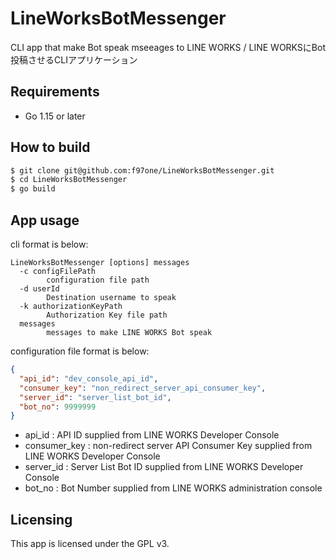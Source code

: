 # LineWorksBotMessenger
CLI app that make Bot speak mseeages to LINE WORKS / LINE WORKSにBot投稿させるCLIアプリケーション

## Requirements

- Go 1.15 or later

## How to build

```bash
$ git clone git@github.com:f97one/LineWorksBotMessenger.git
$ cd LineWorksBotMessenger
$ go build
```

## App usage

cli format is below:

```
LineWorksBotMessenger [options] messages
  -c configFilePath
        configuration file path
  -d userId
        Destination username to speak
  -k authorizationKeyPath
        Authorization Key file path
  messages
        messages to make LINE WORKS Bot speak
```

configuration file format is below:

```json
{
  "api_id": "dev_console_api_id",
  "consumer_key": "non_redirect_server_api_consumer_key",
  "server_id": "server_list_bot_id",
  "bot_no": 9999999
}
```

- api_id : API ID supplied from LINE WORKS Developer Console
- consumer_key : non-redirect server API Consumer Key supplied from LINE WORKS Developer Console
- server_id : Server List Bot ID supplied from LINE WORKS Developer Console
- bot_no : Bot Number supplied from LINE WORKS administration console

## Licensing

This app is licensed under the GPL v3.